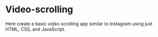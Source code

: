 # Video-scrolling
Here create a basic video scrolling app similar to Instagram using just HTML, CSS, and JavaScript.
